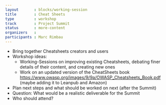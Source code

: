 ```yaml
---
layout       : blocks/working-session
title        : Cheat Sheets
type         : workshop
track        : Project Summit
status       : more-content
organizers   :
participants : Marc Rimbau
---
```


* Bring together Cheatsheets creators and users 
* Workshop ideas:
  * Working-Sessions on improving existing Cheatsheets, debating finer details of their content, and creating new ones
  * Work on an updated version of the CheatSheets book https://www.owasp.org/images/9/9a/OWASP_Cheatsheets_Book.pdf (maybe adding it to Leanpub and Amazon)
* Plan next steps and what should be worked on next (after the Summit)
* Question: What would be a realistic deliverable for the Summit
* Who should attend?
